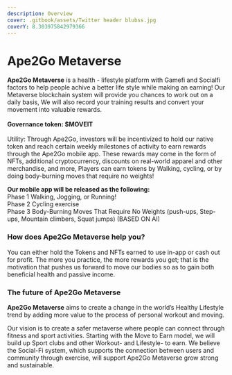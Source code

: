 ```yaml
---
description: Overview
cover: .gitbook/assets/Twitter header blubss.jpg
coverY: 8.303975842979366
---
```


# Ape2Go Metaverse

**Ape2Go Metaverse** is a health - lifestyle platform with Gamefi and Socialfi factors to help people achive a better life style while making an earning! Our Metaverse blockchain system will provide you chances to work out on a daily basis, We will also record your training results and convert your movement into valuable rewards.\
\
**Governance token: $MOVEIT**\
\
Utility: Through Ape2Go, investors will be incentivized to hold our native token and reach certain weekly milestones of activity to earn rewards through the Ape2Go mobile app. These rewards may come in the form of NFTs, additional cryptocurrency, discounts on real-world apparel and other merchandise, and more, Players can earn tokens by Walking, cycling, or by doing body-burning moves that require no weights!

**Our mobile app will be released as the following:** \
Phase 1 Walking, Jogging, or Running! \
Phase 2 Cycling exercise \
Phase 3 Body-Burning Moves That Require No Weights (push-ups, Step-ups, Mountain climbers, Squat jumps) (BASED ON AI)

### How does Ape2Go Metaverse help you?

You can either hold the Tokens and NFTs earned to use in-app or cash out for profit. The more you practice, the more rewards you get; that is the motivation that pushes us forward to move our bodies so as to gain both beneficial health and passive income.

### The future of Ape2Go Metaverse

**Ape2Go Metaverse** aims to create a change in the world’s Healthy Lifestyle trend by adding more value to the process of personal workout and moving.

Our vision is to create a safer metaverse where people can connect through fitness and sport activities. Starting with the Move to Earn model, we will build up Sport clubs and other Workout- and Lifestyle- to earn. We believe the Social-Fi system, which supports the connection between users and community through exercise, will support Ape2Go Metaverse grow strong and sustainable.





